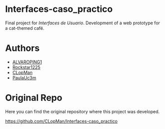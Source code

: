 # Interfaces-caso_practico

Final project for *Interfaces de Usuario*. Development of a web prototype for a cat-themed café. 

# Authors 

- [ALVAROPING1](https://github.com/ALVAROPING1)
- [Rockstar1225](https://github.com/Rockstar1225)
- [CLopMan](https://github.com/CLopMan)
- [PaulaUc3m](https://github.com/PaulaUc3m)

# Original Repo
Here you can find the original repository where this project was developed. 

https://github.com/CLopMan/Interfaces-caso_practico
